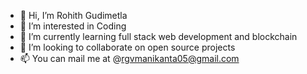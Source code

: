 - 👋 Hi, I’m Rohith Gudimetla
- 👀 I’m interested in Coding
- 🌱 I’m currently learning full stack web development and blockchain
- 💞️ I’m looking to collaborate on open source projects
- 📫 You can mail me at @rgvmanikanta05@gmail.com



